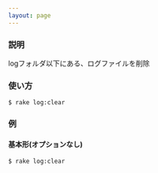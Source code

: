 ```yaml
---
layout: page
---
```

### 説明
logフォルダ以下にある、ログファイルを削除

### 使い方
    $ rake log:clear

### 例
#### 基本形(オプションなし)
    $ rake log:clear